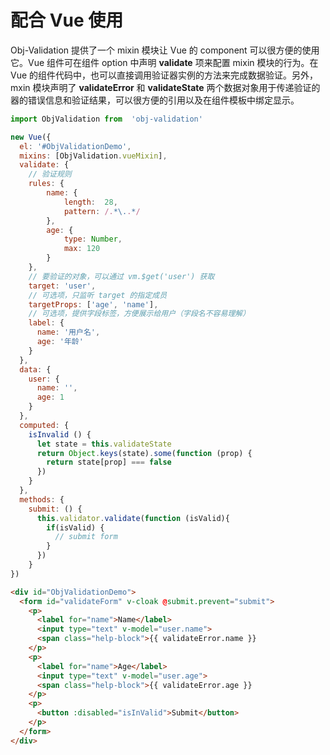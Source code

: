 # 配合 Vue 使用
Obj-Validation 提供了一个 mixin 模块让 Vue 的 component 可以很方便的使用它。Vue 组件可在组件 option 中声明 **validate** 项来配置 mixin 模块的行为。在 Vue 的组件代码中，也可以直接调用验证器实例的方法来完成数据验证。另外，mxin 模块声明了 **validateError** 和 **validateState** 两个数据对象用于传递验证的器的错误信息和验证结果，可以很方便的引用以及在组件模板中绑定显示。

```javascript
import ObjValidation from  'obj-validation'

new Vue({
  el: '#ObjValidationDemo',
  mixins: [ObjValidation.vueMixin],
  validate: {
    // 验证规则
    rules: {
        name: {
            length:  28,
            pattern: /.*\..*/
        },
        age: {
            type: Number,
            max: 120
        }
    },
    // 要验证的对象，可以通过 vm.$get('user') 获取
    target: 'user',
    // 可选项，只监听 target 的指定成员
    targetProps: ['age', 'name'],
    // 可选项，提供字段标签，方便展示给用户（字段名不容易理解）
    label: {
      name: '用户名',
      age: '年龄'
    }
  },
  data: {
    user: {
      name: '',
      age: 1
    }
  },
  computed: {
    isInvalid () {
      let state = this.validateState
      return Object.keys(state).some(function (prop) {
        return state[prop] === false
      })
    }
  },
  methods: {
    submit: () {
      this.validator.validate(function (isValid){
        if(isValid) {
          // submit form
        }
      })
    }
})
```

```html
<div id="ObjValidationDemo">
  <form id="validateForm" v-cloak @submit.prevent="submit">
    <p>
      <label for="name">Name</label>
      <input type="text" v-model="user.name">
      <span class="help-block">{{ validateError.name }}
    </p>
    <p>
      <label for="name">Age</label>
      <input type="text" v-model="user.age">
      <span class="help-block">{{ validateError.age }}
    </p>
    <p>
      <button :disabled="isInValid">Submit</button>
    </p>
  </form>
</div>
```

